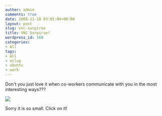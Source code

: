 ```yaml
---
author: admin
comments: true
date: 2008-11-18 03:01:04+00:00
layout: post
slug: vnc-surpirse
title: VNC Surpirse!
wordpress_id: 169
categories:
- All
tags:
- All
- nclug
- ubuntu
- work
---
```


Don't you just love it when co-workers communicate with you in the most interesting ways???

[![](https://xkyle.com/wp-content/uploads/screenshot-untitled-window.png)](https://xkyle.com/wp-content/uploads/screenshot-untitled-window.png)

Sorry it is so small. Click on it!
